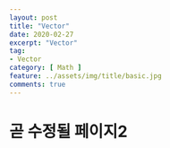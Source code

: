 ```yaml
---
layout: post
title: "Vector"
date: 2020-02-27
excerpt: "Vector"
tag:
- Vector
category: [ Math ]
feature: ../assets/img/title/basic.jpg
comments: true
---
```


# 곧 수정될 페이지2